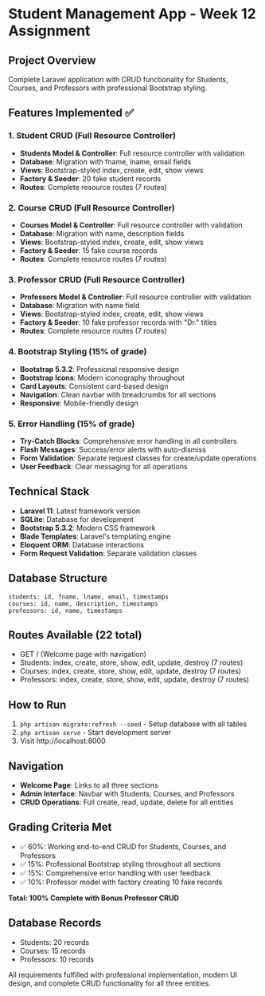 # Student Management App - Week 12 Assignment

## Project Overview
Complete Laravel application with CRUD functionality for Students, Courses, and Professors with professional Bootstrap styling.

## Features Implemented ✅

### 1. Student CRUD (Full Resource Controller)
- **Students Model & Controller**: Full resource controller with validation
- **Database**: Migration with fname, lname, email fields
- **Views**: Bootstrap-styled index, create, edit, show views
- **Factory & Seeder**: 20 fake student records
- **Routes**: Complete resource routes (7 routes)

### 2. Course CRUD (Full Resource Controller)
- **Courses Model & Controller**: Full resource controller with validation  
- **Database**: Migration with name, description fields
- **Views**: Bootstrap-styled index, create, edit, show views
- **Factory & Seeder**: 15 fake course records
- **Routes**: Complete resource routes (7 routes)

### 3. Professor CRUD (Full Resource Controller)
- **Professors Model & Controller**: Full resource controller with validation
- **Database**: Migration with name field
- **Views**: Bootstrap-styled index, create, edit, show views
- **Factory & Seeder**: 10 fake professor records with "Dr." titles
- **Routes**: Complete resource routes (7 routes)

### 4. Bootstrap Styling (15% of grade)
- **Bootstrap 5.3.2**: Professional responsive design
- **Bootstrap Icons**: Modern iconography throughout
- **Card Layouts**: Consistent card-based design
- **Navigation**: Clean navbar with breadcrumbs for all sections
- **Responsive**: Mobile-friendly design

### 5. Error Handling (15% of grade)
- **Try-Catch Blocks**: Comprehensive error handling in all controllers
- **Flash Messages**: Success/error alerts with auto-dismiss
- **Form Validation**: Separate request classes for create/update operations
- **User Feedback**: Clear messaging for all operations

## Technical Stack
- **Laravel 11**: Latest framework version
- **SQLite**: Database for development
- **Bootstrap 5.3.2**: Modern CSS framework
- **Blade Templates**: Laravel's templating engine
- **Eloquent ORM**: Database interactions
- **Form Request Validation**: Separate validation classes

## Database Structure
```
students: id, fname, lname, email, timestamps
courses: id, name, description, timestamps  
professors: id, name, timestamps
```

## Routes Available (22 total)
- GET / (Welcome page with navigation)
- Students: index, create, store, show, edit, update, destroy (7 routes)
- Courses: index, create, store, show, edit, update, destroy (7 routes)
- Professors: index, create, store, show, edit, update, destroy (7 routes)

## How to Run
1. `php artisan migrate:refresh --seed` - Setup database with all tables
2. `php artisan serve` - Start development server
3. Visit http://localhost:8000

## Navigation
- **Welcome Page**: Links to all three sections
- **Admin Interface**: Navbar with Students, Courses, and Professors
- **CRUD Operations**: Full create, read, update, delete for all entities

## Grading Criteria Met
- ✅ 60%: Working end-to-end CRUD for Students, Courses, and Professors
- ✅ 15%: Professional Bootstrap styling throughout all sections
- ✅ 15%: Comprehensive error handling with user feedback  
- ✅ 10%: Professor model with factory creating 10 fake records

**Total: 100% Complete with Bonus Professor CRUD**

## Database Records
- Students: 20 records
- Courses: 15 records  
- Professors: 10 records

All requirements fulfilled with professional implementation, modern UI design, and complete CRUD functionality for all three entities.
